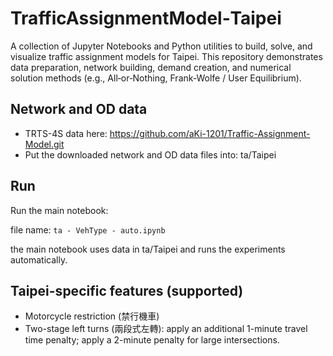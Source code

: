 # TrafficAssignmentModel‑Taipei

A collection of Jupyter Notebooks and Python utilities to build, solve, and visualize traffic assignment models for Taipei. This repository demonstrates data preparation, network building, demand creation, and numerical solution methods (e.g., All‑or‑Nothing, Frank‑Wolfe / User Equilibrium).

## Network and OD data
- TRTS-4S data here: https://github.com/aKi-1201/Traffic-Assignment-Model.git 
- Put the downloaded network and OD data files into: ta/Taipei

## Run
Run the main notebook:

   file name: `ta - VehType - auto.ipynb`

the main notebook uses data in ta/Taipei and runs the experiments automatically.

## Taipei-specific features (supported)
- Motorcycle restriction (禁行機車)
- Two-stage left turns (兩段式左轉): apply an additional 1-minute travel time penalty; apply a 2-minute penalty for large intersections.
